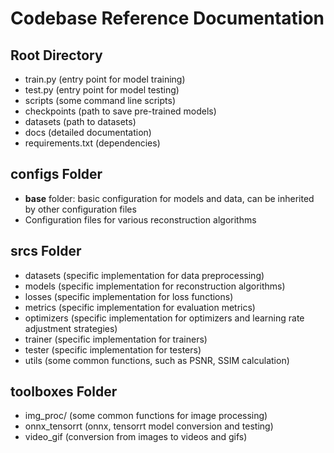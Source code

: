 # Codebase Reference Documentation

## Root Directory
* train.py (entry point for model training)
* test.py (entry point for model testing)
* scripts (some command line scripts)
* checkpoints (path to save pre-trained models)
* datasets (path to datasets)
* docs (detailed documentation)
* requirements.txt (dependencies)

## configs Folder
* __base__ folder: basic configuration for models and data, can be inherited by other configuration files
* Configuration files for various reconstruction algorithms

## srcs Folder
* datasets (specific implementation for data preprocessing)
* models (specific implementation for reconstruction algorithms)
* losses (specific implementation for loss functions)
* metrics (specific implementation for evaluation metrics)
* optimizers (specific implementation for optimizers and learning rate adjustment strategies)
* trainer (specific implementation for trainers)
* tester (specific implementation for testers)
* utils (some common functions, such as PSNR, SSIM calculation)

## toolboxes Folder
* img_proc/ (some common functions for image processing)
* onnx_tensorrt (onnx, tensorrt model conversion and testing)
* video_gif (conversion from images to videos and gifs)
